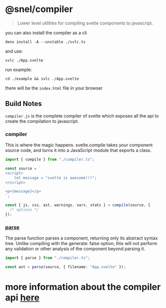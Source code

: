 # @snel/compiler

> Lower level utilities for compiling svelte components to javascript.

you can also install the compiler as a cli

```console
deno install -A --unstable ./svlc.ts
```

and use:

```console
svlc ./App.svelte
```

run example:

```console
cd ./example && svlc ./App.svelte
```

there will be the `index.html` file in your browser

## Build Notes

`compiler.js` is the complete compiler of svelte which exposes all the api to create the compilation to javascript.

### compiler

This is where the magic happens. svelte.compile takes your component source code, and turns it into a JavaScript module that exports a class.

```typescript
import { compile } from "./compiler.ts";

const source = `
<script>
	let message = "svelte is awesome!!!";
</script>

<p>{message}</p>
`;

const { js, css, ast, warnings, vars, stats } = compile(source, {
  /* options */
});
```

### [parse](https://svelte.dev/docs#svelte_parse)

The parse function parses a component, returning only its abstract syntax tree. Unlike compiling with the generate: false option, this will not perform any validation or other analysis of the component beyond parsing it.

```typescript
import { parse } from "./compiler.ts";

const ast = parse(source, { filename: "App.svelte" });
```

# more information about the compiler api [here](https://svelte.dev/docs#Compile_time)
